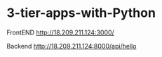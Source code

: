 # 3-tier-apps-with-Python

FrontEND 
http://18.209.211.124:3000/


Backend 
http://18.209.211.124:8000/api/hello
